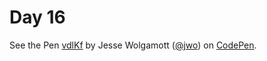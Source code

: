 Day 16
======


<p data-height="268" data-theme-id="0" data-slug-hash="vdlKf"
data-default-tab="result" data-user="jwo" class='codepen'>See the Pen <a
href='http://codepen.io/jwo/pen/vdlKf/'>vdlKf</a> by Jesse Wolgamott (<a
href='http://codepen.io/jwo'>@jwo</a>) on <a
href='http://codepen.io'>CodePen</a>.</p>
<script async src="//codepen.io/assets/embed/ei.js"></script>
